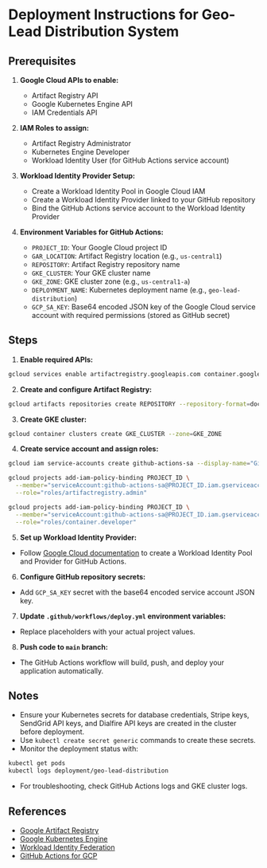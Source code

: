 # Deployment Instructions for Geo-Lead Distribution System

## Prerequisites

1. **Google Cloud APIs to enable:**
   - Artifact Registry API
   - Google Kubernetes Engine API
   - IAM Credentials API

2. **IAM Roles to assign:**
   - Artifact Registry Administrator
   - Kubernetes Engine Developer
   - Workload Identity User (for GitHub Actions service account)

3. **Workload Identity Provider Setup:**
   - Create a Workload Identity Pool in Google Cloud IAM
   - Create a Workload Identity Provider linked to your GitHub repository
   - Bind the GitHub Actions service account to the Workload Identity Provider

4. **Environment Variables for GitHub Actions:**
   - `PROJECT_ID`: Your Google Cloud project ID
   - `GAR_LOCATION`: Artifact Registry location (e.g., `us-central1`)
   - `REPOSITORY`: Artifact Registry repository name
   - `GKE_CLUSTER`: Your GKE cluster name
   - `GKE_ZONE`: GKE cluster zone (e.g., `us-central1-a`)
   - `DEPLOYMENT_NAME`: Kubernetes deployment name (e.g., `geo-lead-distribution`)
   - `GCP_SA_KEY`: Base64 encoded JSON key of the Google Cloud service account with required permissions (stored as GitHub secret)

## Steps

1. **Enable required APIs:**

```bash
gcloud services enable artifactregistry.googleapis.com container.googleapis.com iamcredentials.googleapis.com
```

2. **Create and configure Artifact Registry:**

```bash
gcloud artifacts repositories create REPOSITORY --repository-format=docker --location=GAR_LOCATION
```

3. **Create GKE cluster:**

```bash
gcloud container clusters create GKE_CLUSTER --zone=GKE_ZONE
```

4. **Create service account and assign roles:**

```bash
gcloud iam service-accounts create github-actions-sa --display-name="GitHub Actions Service Account"

gcloud projects add-iam-policy-binding PROJECT_ID \
  --member="serviceAccount:github-actions-sa@PROJECT_ID.iam.gserviceaccount.com" \
  --role="roles/artifactregistry.admin"

gcloud projects add-iam-policy-binding PROJECT_ID \
  --member="serviceAccount:github-actions-sa@PROJECT_ID.iam.gserviceaccount.com" \
  --role="roles/container.developer"
```

5. **Set up Workload Identity Provider:**

- Follow [Google Cloud documentation](https://cloud.google.com/iam/docs/workload-identity-federation) to create a Workload Identity Pool and Provider for GitHub Actions.

6. **Configure GitHub repository secrets:**

- Add `GCP_SA_KEY` secret with the base64 encoded service account JSON key.

7. **Update `.github/workflows/deploy.yml` environment variables:**

- Replace placeholders with your actual project values.

8. **Push code to `main` branch:**

- The GitHub Actions workflow will build, push, and deploy your application automatically.

## Notes

- Ensure your Kubernetes secrets for database credentials, Stripe keys, SendGrid API keys, and Dialfire API keys are created in the cluster before deployment.
- Use `kubectl create secret generic` commands to create these secrets.
- Monitor the deployment status with:

```bash
kubectl get pods
kubectl logs deployment/geo-lead-distribution
```

- For troubleshooting, check GitHub Actions logs and GKE cluster logs.

## References

- [Google Artifact Registry](https://cloud.google.com/artifact-registry/docs/docker/quickstart)
- [Google Kubernetes Engine](https://cloud.google.com/kubernetes-engine/docs/how-to/deploying-a-container)
- [Workload Identity Federation](https://cloud.google.com/iam/docs/workload-identity-federation)
- [GitHub Actions for GCP](https://github.com/google-github-actions/setup-gcloud)
